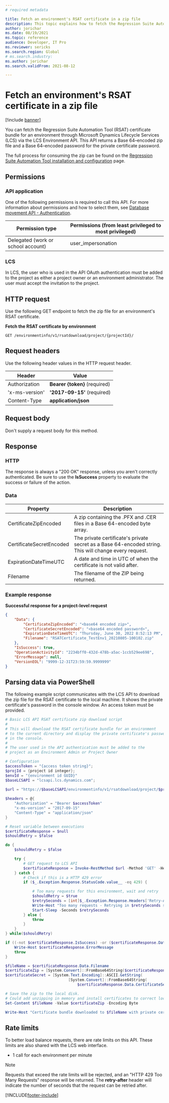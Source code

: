 ```yaml
---
# required metadata

title: Fetch an environment's RSAT certificate in a zip file
description: This topic explains how to fetch the Regression Suite Automation Tool (RSAT) certificate bundle for an environment through Microsoft Dynamics Lifecycle Services (LCS) via the LCS Environment API.
author: jorichar
ms.date: 08/19/2021
ms.topic: reference
audience: Developer, IT Pro
ms.reviewer: sericks
ms.search.region: Global
# ms.search.industry: 
ms.author: jorichar
ms.search.validFrom: 2021-08-12

---
```


# Fetch an environment's RSAT certificate in a zip file

[!include [banner](../../../includes/banner.md)]

You can fetch the Regression Suite Automation Tool (RSAT) certificate bundle for an environment through Microsoft Dynamics Lifecycle Services (LCS) via the LCS Environment API. This API returns a Base 64–encoded zip file and a Base 64–encoded password for the private certificate password.

The full process for consuming the zip can be found on the [Regression Suite Automation Tool installation and configuration](../../../perf-test/rsat/rsat-install-configure.md) page.

## Permissions

### API application

One of the following permissions is required to call this API. For more information about permissions and how to select them, see [Database movement API - Authentication](../../../database/api/dbmovement-api-authentication.md).

| Permission type                    | Permissions (from least privileged to most privileged) |
|------------------------------------|--------------------------------------------------------|
| Delegated (work or school account) | user\_impersonation                                    |

### LCS

In LCS, the user who is used in the API OAuth authentication must be added to the project as either a project owner or an environment administrator. The user must accept the invitation to the project.

## HTTP request

Use the following GET endpoint to fetch the zip file for an environment's RSAT certificate.

**Fetch the RSAT certificate by environment**

<!-- { "blockType": "ignored" } -->
```http
GET /environmentinfo/v1/rsatdownload/project/{projectId}/
```

## Request headers

Use the following header values in the HTTP request header.

| Header         | Value                         |
|----------------|-------------------------------|
| Authorization  | **Bearer {token}** (required) |
| 'x-ms-version' | **'2017-09-15'** (required)   |
| Content-Type   | **application/json**          |

## Request body

Don't supply a request body for this method.

## Response

### HTTP

The response is always a "200 OK" response, unless you aren't correctly authenticated. Be sure to use the **IsSuccess** property to evaluate the success or failure of the action.

### Data

| Property | Description |
|----------|-------------|
| CertificateZipEncoded | A zip containing the .PFX and .CER files in a Base 64-encoded byte array. |
| CertificateSecretEncoded | The private certificate's private secret as a Base 64-encoded string. This will change every request. |
| ExpirationDateTimeUTC | A date and time in UTC of when the certificate is not valid after. |
| Filename | The filename of the ZIP being returned. |

### Example response

**Successful response for a project-level request**

```json
{
    "Data": {
        "CertificateZipEncoded": "<base64 encoded zip>",
        "CertificateSecretEncoded": "<base64 encoded password>",
        "ExpirationDateTimeUTC": "Thursday, June 30, 2022 8:52:13 PM",
        "Filename": "RSATCertificate_TestEnv1_20210805-100102.zip"
    },
    "IsSuccess": true,
    "OperationActivityId": "2234bff0-432d-478b-a5ac-1ccb529ee698",
    "ErrorMessage": null,
    "VersionEOL": "9999-12-31T23:59:59.9999999"
}
```

## Parsing data via PowerShell

The following example script communicates with the LCS API to download the zip file for the RSAT certificate to the local machine. It shows the private certificate's password in the console window. An access token must be provided.

```powershell
# Basic LCS API RSAT certificate zip download script
#
# This will download the RSAT certificate bundle for an environment
# to the current directory and display the private certificate's password
# in the console.
#
# The user used in the API authentication must be added to the
# project as an Environment Admin or Project Owner

# Configuration
$accessToken = "{access token string}";
$projId = {project id integer};
$envId = "{environment id GUID}"
$baseLCSAPI = "lcsapi.lcs.dynamics.com";

$url = "https://$baseLCSAPI/environmentinfo/v1/rsatdownload/project/$projId/environment/$envId"
 
$headers = @{
    "Authorization" = "Bearer $accessToken"
    "x-ms-version" = "2017-09-15"
    "Content-Type" = "application/json"
}

# Reset variable between executions
$certificateResponse = $null 
$shouldRetry = $false

do {
    $shouldRetry = $false

    try {
        # GET request to LCS API
        $certificateResponse = Invoke-RestMethod $url -Method 'GET' -Headers $headers
    } catch {
        # Check if this is a HTTP 429 error
        if ($_.Exception.Response.StatusCode.value__ -eq 429) {

            # Too many requests for this environment, wait and retry
            $shouldRetry = $true
            $retrySeconds = [int]$_.Exception.Response.Headers['Retry-After']
            Write-Host "Too many requests - Retrying in $retrySeconds seconds"
            Start-Sleep -Seconds $retrySeconds
        } else {
            throw
        }
    }
} while($shouldRetry)

if ((-not $certificateResponse.IsSuccess) -or ($certificateResponse.Data -eq $null)) {
    Write-Host $certificateResponse.ErrorMessage
    throw
}

$fileName = $certificateResponse.Data.Filename
$certificateZip = [System.Convert]::FromBase64String($certificateResponse.Data.CertificateZipEncoded)
$certificateSecret = [System.Text.Encoding]::ASCII.GetString(
                            [System.Convert]::FromBase64String(
                                $certificateResponse.Data.CertificateSecretEncoded))

# Save the zip to the local disk.
# Could add unzipping in memory and install certificates to correct local certificate stores.
Set-Content $fileName -Value $certificateZip -Encoding Byte

Write-Host "Certificate bundle downloaded to $fileName with private certificate password $certificateSecret"
```

## Rate limits

To better load balance requests, there are rate limits on this API. These limits are also shared with the LCS web interface.

* 1 call for each environment per minute

> [!NOTE]
> Requests that exceed the rate limits will be rejected, and an "HTTP 429 Too Many Requests" response will be returned. The **retry-after** header will indicate the number of seconds that the request can be retried after.

[!INCLUDE[footer-include](../../../../../includes/footer-banner.md)]
